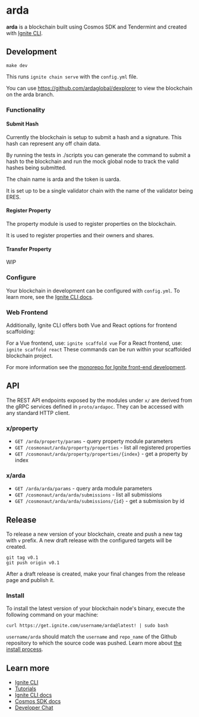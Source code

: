 # arda
**arda** is a blockchain built using Cosmos SDK and Tendermint and created with [Ignite CLI](https://ignite.com/cli).

## Development

```
make dev
```

This runs `ignite chain serve` with the `config.yml` file.

You can use https://github.com/ardaglobal/dexplorer to view the blockchain on the arda branch.

### Functionality


#### Submit Hash
Currently the blockchain is setup to submit a hash and a signature. This hash can represent any off chain data.

By running the tests in ./scripts you can generate the command to submit a hash to the blockchain and run the mock global node to track the valid hashes being submitted.

The chain name is arda and the token is uarda.

It is set up to be a single validator chain with the name of the validator being ERES.

#### Register Property

The property module is used to register properties on the blockchain.

It is used to register properties and their owners and shares.

#### Transfer Property

WIP

### Configure

Your blockchain in development can be configured with `config.yml`. To learn more, see the [Ignite CLI docs](https://docs.ignite.com).

### Web Frontend

Additionally, Ignite CLI offers both Vue and React options for frontend scaffolding:

For a Vue frontend, use: `ignite scaffold vue`
For a React frontend, use: `ignite scaffold react`
These commands can be run within your scaffolded blockchain project. 


For more information see the [monorepo for Ignite front-end development](https://github.com/ignite/web).

## API

The REST API endpoints exposed by the modules under `x/` are derived from the gRPC services defined in `proto/ardapoc`. They can be accessed with any standard HTTP client.

### x/property

- `GET /arda/property/params` - query property module parameters
- `GET /cosmonaut/arda/property/properties` - list all registered properties
- `GET /cosmonaut/arda/property/properties/{index}` - get a property by index

### x/arda

- `GET /arda/arda/params` - query arda module parameters
- `GET /cosmonaut/arda/arda/submissions` - list all submissions
- `GET /cosmonaut/arda/arda/submissions/{id}` - get a submission by id

## Release
To release a new version of your blockchain, create and push a new tag with `v` prefix. A new draft release with the configured targets will be created.

```
git tag v0.1
git push origin v0.1
```

After a draft release is created, make your final changes from the release page and publish it.

### Install
To install the latest version of your blockchain node's binary, execute the following command on your machine:

```
curl https://get.ignite.com/username/arda@latest! | sudo bash
```
`username/arda` should match the `username` and `repo_name` of the Github repository to which the source code was pushed. Learn more about [the install process](https://github.com/allinbits/starport-installer).

## Learn more

- [Ignite CLI](https://ignite.com/cli)
- [Tutorials](https://docs.ignite.com/guide)
- [Ignite CLI docs](https://docs.ignite.com)
- [Cosmos SDK docs](https://docs.cosmos.network)
- [Developer Chat](https://discord.gg/ignite)

